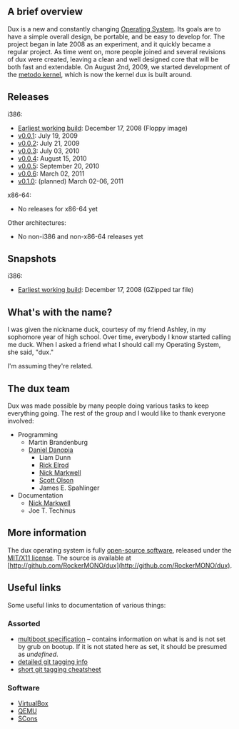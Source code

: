 ## A brief overview ##

Dux is a new and constantly changing [Operating System](http://en.wikipedia.org/wiki/Operating_system). Its goals are to have a simple overall design, be portable, and be easy to develop for.
The project began in late 2008 as an experiment, and it quickly became a regular project.
As time went on, more people joined and several revisions of dux were created, leaving a clean and well designed core that will be both fast and extendable.
On August 2nd, 2009, we started development of the [metodo kernel](/dux/metodo), which is now the kernel dux is built around.

## Releases ##

i386:

* [Earliest working build](/dux/iso/i386/dux-2008-12-17.img): December 17, 2008 (Floppy image)
* [v0.0.1](/dux/iso/i386/dux-v0.0.1.iso): July 19, 2009
* [v0.0.2](/dux/iso/i386/dux-v0.0.2.iso): July 21, 2009
* [v0.0.3](/dux/iso/i386/dux-v0.0.3.iso): July 03, 2010
* [v0.0.4](/dux/iso/i386/dux-v0.0.4.iso): August 15, 2010
* [v0.0.5](/dux/iso/i386/dux-v0.0.5.iso): September 20, 2010
* [v0.0.6](/dux/iso/i386/dux-v0.0.6.iso): March 02, 2011
* [v0.1.0](/dux/iso/i386/dux-v0.1.0.iso): (planned) March 02-06, 2011

x86-64:

* No releases for x86-64 yet

Other architectures:

* No non-i386 and non-x86-64 releases yet

## Snapshots ##

i386:

* [Earliest working build](/dux/tar/i386/dux-2008-12-17.tar.gz): December 17, 2008 (GZipped tar file)

## What's with the name? ##
I was given the nickname duck, courtesy of my friend Ashley, in my sophomore year of high school.  Over time, everybody I know started calling me duck.  When I asked a friend what I should call my Operating System, she said, "dux."

I'm assuming they're related.

## The dux team ##
Dux was made possible by many people doing various tasks to keep everything going.
The rest of the group and I would like to thank everyone involved:

* Programming
  - Martin Brandenburg
  - [Daniel Danopia](http://danopia.net)
	- Liam Dunn
	- [Rick Elrod](http://ricky.elrod.me)
	- [Nick Markwell](http://duckinator.net)
	- [Scott Olson](http://scott-olson.org)
	- James E. Spahlinger
* Documentation
	- [Nick Markwell](http://duckinator.net)
	- Joe T. Techinus

## More information ##
The dux operating system is fully [open-source software](http://en.wikipedia.org/wiki/Open-source_software), released under the [MIT/X11 license](http://en.wikipedia.org/wiki/MIT_License).
The source is available at [http://github.com/RockerMONO/dux](http://github.com/RockerMONO/dux).

## Useful links ##

Some useful links to documentation of various things:
### Assorted ###
* [multiboot specification](http://www.gnu.org/software/grub/manual/multiboot/html_node/Machine-state.html#Machine-state) – contains information on what is and is not set by grub on bootup. If it is not stated here as set, it should be presumed as *undefined*.
* [detailed git tagging info](http://blog.ashchan.com/archive/2008/06/30/tags-on-git)
* [short git tagging cheatsheet](http://blog.andrewcantino.com/2008/12/04/adding-and-removing-remote-git-tags)

### Software ###
* [VirtualBox](http://virtualbox.org/)
* [QEMU](http://qemu.org)
* [SCons](http://scons.org)
